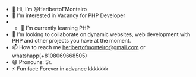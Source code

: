 - 👋 Hi, I’m @HeribertoFMonteiro
- 👀 I’m interested in Vacancy for PHP Developer
- - 🌱 I’m currently learning PHP
- 💞️ I’m looking to collaborate on dynamic websites, web development with PHP and other projects you have at the moment.
- 📫 How to reach me heribertofmonteiro@gmail.com or whatshapp(+8108069668505)
- 😄 Pronouns: Sr.
- ⚡ Fun fact: Forever in advance kkkkkkk

<!---
HeribertoFMonteiro/HeribertoFMonteiro is a ✨ special ✨ repository because its `README.md` (this file) appears on your GitHub profile.
You can click the Preview link to take a look at your changes.
--->
